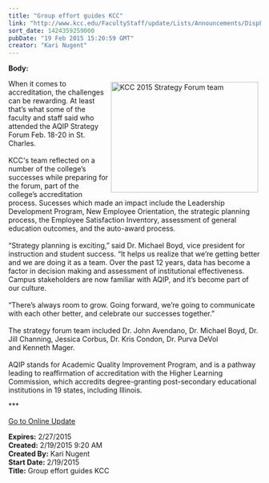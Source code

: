 ```yaml
---
title: "Group effort guides KCC"
link: "http://www.kcc.edu/FacultyStaff/update/Lists/Announcements/DispForm.aspx?ID=1830"
sort_date: 1424359259000
pubDate: "19 Feb 2015 15:20:59 GMT"
creator: "Kari Nugent"
---
```


<div><b>Body:</b> <div class="ExternalClass0884A6279A8B449FB8A68D33A9314B40"><p>​<img width="358" height="268" alt="KCC 2015 Strategy Forum team" src="/FacultyStaff/update/PublishingImages/2015%20Strategy%20Forum.jpg" style="height:221px;vertical-align:auto;float:right;margin:5px;width:294px" />When it comes to accreditation, the challenges can be rewarding. At least that’s what some of the faculty and staff said who attended the AQIP Strategy Forum Feb. 18-20 in St. Charles.  <br /><br />KCC's team reflected on a number of the college’s successes while preparing for the forum, part of the college’s accreditation process. Sucesses which made an impact include the Leadership Development Program, New Employee Orientation, the strategic planning process, the Employee Satisfaction Inventory, assessment of general education outcomes, and the auto-award process. <br /><br />“Strategy planning is exciting,” said Dr. Michael Boyd, vice president for instruction and student success. “It helps us realize that we’re getting better and we are doing it as a team. Over the past 12 years, data has become a factor in decision making and assessment of institutional effectiveness. Campus stakeholders are now familiar with AQIP, and it’s become part of our culture. <br /><br />“There’s always room to grow. Going forward, we’re going to communicate with each other better, and celebrate our successes together.”<br /><br />The strategy forum team included Dr. John Avendano, Dr. Michael Boyd, Dr. Jill Channing, Jessica Corbus, Dr. Kris Condon, Dr. Purva DeVol and Kenneth Mager. <br /><br />AQIP stands for Academic Quality Improvement Program, and is a pathway leading to reaffirmation of accreditation with the Higher Learning Commission, which accredits degree-granting post-secondary educational institutions in 19 states, including Illinois.<br /></p>
<p>***</p>
<p><a href="/update">Go to Online Update</a></p></div></div>
<div><b>Expires:</b> 2/27/2015</div>
<div><b>Created:</b> 2/19/2015 9:20 AM</div>
<div><b>Created By:</b> Kari Nugent</div>
<div><b>Start Date:</b> 2/19/2015</div>
<div><b>Title:</b> Group effort guides KCC</div>
